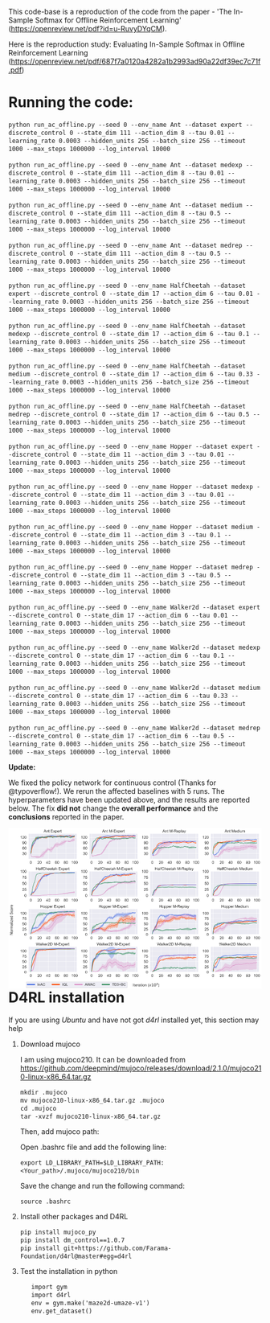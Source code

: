 This code-base is a reproduction of the code from the paper - 'The In-Sample Softmax for Offline Reinforcement Learning' (https://openreview.net/pdf?id=u-RuvyDYqCM).

Here is the reproduction study: Evaluating In-Sample Softmax in Offline Reinforcement Learning (https://openreview.net/pdf/687f7a0120a4282a1b2993ad90a22df39ec7c71f.pdf)

# Running the code:

```
python run_ac_offline.py --seed 0 --env_name Ant --dataset expert --discrete_control 0 --state_dim 111 --action_dim 8 --tau 0.01 --learning_rate 0.0003 --hidden_units 256 --batch_size 256 --timeout 1000 --max_steps 1000000 --log_interval 10000

python run_ac_offline.py --seed 0 --env_name Ant --dataset medexp --discrete_control 0 --state_dim 111 --action_dim 8 --tau 0.01 --learning_rate 0.0003 --hidden_units 256 --batch_size 256 --timeout 1000 --max_steps 1000000 --log_interval 10000

python run_ac_offline.py --seed 0 --env_name Ant --dataset medium --discrete_control 0 --state_dim 111 --action_dim 8 --tau 0.5 --learning_rate 0.0003 --hidden_units 256 --batch_size 256 --timeout 1000 --max_steps 1000000 --log_interval 10000

python run_ac_offline.py --seed 0 --env_name Ant --dataset medrep --discrete_control 0 --state_dim 111 --action_dim 8 --tau 0.5 --learning_rate 0.0003 --hidden_units 256 --batch_size 256 --timeout 1000 --max_steps 1000000 --log_interval 10000

python run_ac_offline.py --seed 0 --env_name HalfCheetah --dataset expert --discrete_control 0 --state_dim 17 --action_dim 6 --tau 0.01 --learning_rate 0.0003 --hidden_units 256 --batch_size 256 --timeout 1000 --max_steps 1000000 --log_interval 10000

python run_ac_offline.py --seed 0 --env_name HalfCheetah --dataset medexp --discrete_control 0 --state_dim 17 --action_dim 6 --tau 0.1 --learning_rate 0.0003 --hidden_units 256 --batch_size 256 --timeout 1000 --max_steps 1000000 --log_interval 10000

python run_ac_offline.py --seed 0 --env_name HalfCheetah --dataset medium --discrete_control 0 --state_dim 17 --action_dim 6 --tau 0.33 --learning_rate 0.0003 --hidden_units 256 --batch_size 256 --timeout 1000 --max_steps 1000000 --log_interval 10000

python run_ac_offline.py --seed 0 --env_name HalfCheetah --dataset medrep --discrete_control 0 --state_dim 17 --action_dim 6 --tau 0.5 --learning_rate 0.0003 --hidden_units 256 --batch_size 256 --timeout 1000 --max_steps 1000000 --log_interval 10000

python run_ac_offline.py --seed 0 --env_name Hopper --dataset expert --discrete_control 0 --state_dim 11 --action_dim 3 --tau 0.01 --learning_rate 0.0003 --hidden_units 256 --batch_size 256 --timeout 1000 --max_steps 1000000 --log_interval 10000

python run_ac_offline.py --seed 0 --env_name Hopper --dataset medexp --discrete_control 0 --state_dim 11 --action_dim 3 --tau 0.01 --learning_rate 0.0003 --hidden_units 256 --batch_size 256 --timeout 1000 --max_steps 1000000 --log_interval 10000

python run_ac_offline.py --seed 0 --env_name Hopper --dataset medium --discrete_control 0 --state_dim 11 --action_dim 3 --tau 0.1 --learning_rate 0.0003 --hidden_units 256 --batch_size 256 --timeout 1000 --max_steps 1000000 --log_interval 10000

python run_ac_offline.py --seed 0 --env_name Hopper --dataset medrep --discrete_control 0 --state_dim 11 --action_dim 3 --tau 0.5 --learning_rate 0.0003 --hidden_units 256 --batch_size 256 --timeout 1000 --max_steps 1000000 --log_interval 10000

python run_ac_offline.py --seed 0 --env_name Walker2d --dataset expert --discrete_control 0 --state_dim 17 --action_dim 6 --tau 0.01 --learning_rate 0.0003 --hidden_units 256 --batch_size 256 --timeout 1000 --max_steps 1000000 --log_interval 10000

python run_ac_offline.py --seed 0 --env_name Walker2d --dataset medexp --discrete_control 0 --state_dim 17 --action_dim 6 --tau 0.1 --learning_rate 0.0003 --hidden_units 256 --batch_size 256 --timeout 1000 --max_steps 1000000 --log_interval 10000

python run_ac_offline.py --seed 0 --env_name Walker2d --dataset medium --discrete_control 0 --state_dim 17 --action_dim 6 --tau 0.33 --learning_rate 0.0003 --hidden_units 256 --batch_size 256 --timeout 1000 --max_steps 1000000 --log_interval 10000

python run_ac_offline.py --seed 0 --env_name Walker2d --dataset medrep --discrete_control 0 --state_dim 17 --action_dim 6 --tau 0.5 --learning_rate 0.0003 --hidden_units 256 --batch_size 256 --timeout 1000 --max_steps 1000000 --log_interval 10000
```

**Update:**

We fixed the policy network for continuous control (Thanks for @typoverflow!). We rerun the affected baselines with 5 runs.  The hyperparameters have been updated above, and the results are reported below.
The fix **did not** change the **overall performance** and the **conclusions** reported in the paper. 

<img src="img/after_fix.png" style="float: left; margin-right: 10px;" />

# D4RL installation
If you are using *Ubuntu* and have not got *d4rl* installed yet, this section may help

1. Download mujoco

	I am using mujoco210. It can be downloaded from https://github.com/deepmind/mujoco/releases/download/2.1.0/mujoco210-linux-x86_64.tar.gz
   ```
   mkdir .mujoco
   mv mujoco210-linux-x86_64.tar.gz .mujoco
   cd .mujoco
   tar -xvzf mujoco210-linux-x86_64.tar.gz
   ```

    Then, add mujoco path:

	Open .bashrc file and add the following line:
	```
    export LD_LIBRARY_PATH=$LD_LIBRARY_PATH:<Your_path>/.mujoco/mujoco210/bin
    ```

	Save the change and run the following command:
	```
    source .bashrc
    ```
	
2. Install other packages and D4RL
    ```
    pip install mujoco_py
    pip install dm_control==1.0.7
    pip install git+https://github.com/Farama-Foundation/d4rl@master#egg=d4rl
    ```
	
3. Test the installation in python
    ```
       import gym
       import d4rl
       env = gym.make('maze2d-umaze-v1')
       env.get_dataset()	   
   ```
